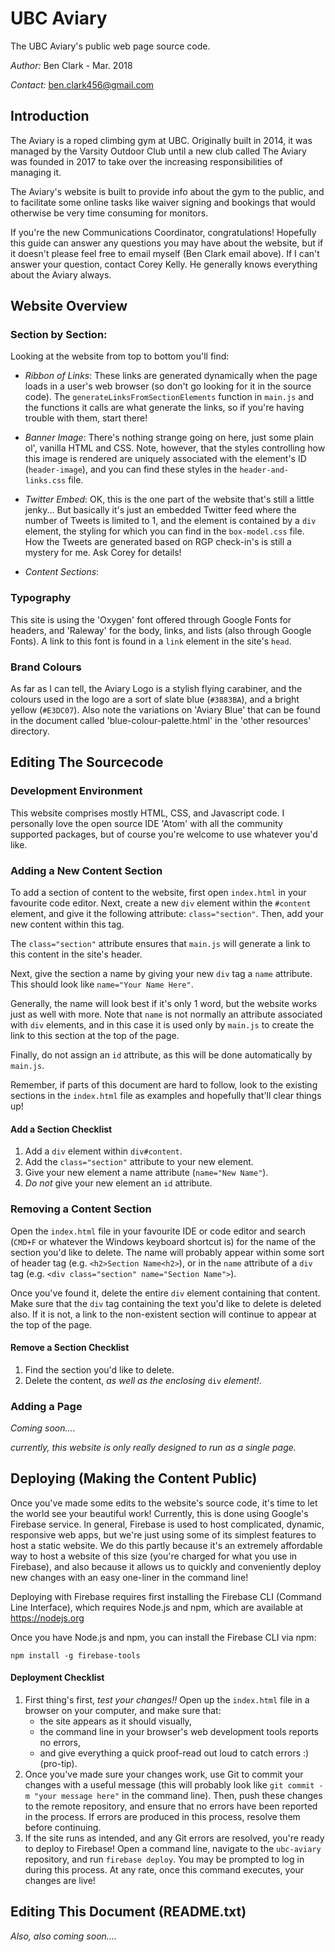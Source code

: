 # UBC Aviary
The UBC Aviary's public web page source code.

_Author:_ Ben Clark - Mar. 2018

_Contact:_ ben.clark456@gmail.com

## Introduction

The Aviary is a roped climbing gym at UBC. Originally built in 2014,
it was managed by the Varsity Outdoor Club until a new club called
The Aviary was founded in 2017 to take over the increasing
responsibilities of managing it.

The Aviary's website is built to provide info about the gym to the
public, and to facilitate some online tasks like waiver signing and
bookings that would otherwise be very time consuming for monitors.

If you're the new Communications Coordinator, congratulations!
Hopefully this guide can answer any questions you may have about the
website, but if it doesn't please feel free to email myself (Ben Clark
email above). If I can't answer your question, contact Corey Kelly.
He generally knows everything about the Aviary always.

## Website Overview

### Section by Section:

Looking at the website from top to bottom you'll find:

- *Ribbon of Links*: These links are generated dynamically when the
page loads in a user's web browser (so don't go looking for it in
the source code). The `generateLinksFromSectionElements` function in
`main.js` and the functions it calls are what generate the links, so
if you're having trouble with them, start there!

- *Banner Image*: There's nothing strange going on here, just some
plain ol', vanilla HTML and CSS. Note, however, that the styles
controlling how this image is rendered are uniquely associated with
the element's ID (`header-image`), and you can find these styles in
the `header-and-links.css` file.

- *Twitter Embed*: OK, this is the one part of the website that's
still a little jenky... But basically it's just an embedded Twitter
feed where the number of Tweets is limited to 1, and the element is
contained by a `div` element, the styling for which you can find in
the `box-model.css` file. How the Tweets are generated based on RGP
check-in's is still a mystery for me. Ask Corey for details!

- *Content Sections*:

### Typography
This site is using the 'Oxygen' font offered through Google Fonts for headers,
and 'Raleway' for the body, links, and lists (also through Google Fonts).
A link to this font is found in a `link` element in the site's
`head`.

### Brand Colours
As far as I can tell, the Aviary Logo is a stylish flying carabiner, and the
colours used in the logo are a sort of slate blue (`#3883BA`), and a bright
yellow (`#E3DC07`). Also note the variations on 'Aviary Blue' that can be
found in the document called 'blue-colour-palette.html' in the
'other resources' directory.


## Editing The Sourcecode

### Development Environment
This website comprises mostly HTML, CSS, and Javascript code. I
personally love the open source IDE 'Atom' with all the community
supported packages, but of course you're welcome to use whatever
you'd like.


### Adding a New Content Section

To add a section of content to the website, first open `index.html`
in your favourite code editor. Next, create a new `div` element within
the `#content` element, and give it the following attribute:
`class="section"`. Then, add your new content within this  tag.

The `class="section"` attribute ensures that `main.js` will generate
a link to this content in the site's header.

Next, give the section a name by giving your new `div` tag a `name`
attribute. This should look like `name="Your Name Here"`.

Generally, the name will look best if it's only 1 word, but the
website works just as well with more. Note that `name` is not normally
an attribute associated with `div` elements, and in this case it is used only by
`main.js` to create the link to this section at the top of the page.

Finally, do not assign an `id` attribute, as this will be done
automatically by `main.js`.

Remember, if parts of this document are hard to follow, look to the
existing sections in the `index.html` file as examples and hopefully
that'll clear things up!

#### Add a Section Checklist

1. Add a `div` element within `div#content`.
2. Add the `class="section"` attribute to your new element.
3. Give your new element a name attribute (`name="New Name"`).
4. _Do not_ give your new element an `id` attribute.


### Removing a Content Section

Open the `index.html` file in your favourite IDE or code editor and
search (`CMD+F` or whatever the Windows keyboard shortcut is) for the
name of the section you'd like to delete. The name will probably
appear within some sort of header tag (e.g. `<h2>Section Name<h2>`),
or in the `name` attribute of a `div` tag (e.g.
`<div class="section" name="Section Name">`).

Once you've found it, delete the entire `div` element containing that
content. Make sure that the `div` tag containing the text you'd like
to delete is deleted also. If it is not, a link to the non-existent
section will continue to appear at the top of the page.

#### Remove a Section Checklist

1. Find the section you'd like to delete.
2. Delete the content, _as well as the enclosing_ `div` _element!_.


### Adding a Page

_Coming soon...._

_currently, this website is only really designed to run as a single page._

## Deploying (Making the Content Public)

Once you've made some edits to the website's source code, it's time to let the
world see your beautiful work! Currently, this is done using Google's Firebase
service. In general, Firebase is used to host complicated, dynamic, responsive
web apps, but we're just using some of its simplest features to host a static
website. We do this partly because it's an extremely affordable way to host a
website of this size (you're charged for what you use in Firebase), and also
because it allows us to quickly and conveniently deploy new changes with an
easy one-liner in the command line!

Deploying with Firebase requires first installing the Firebase CLI (Command Line 
Interface), which requires Node.js and npm, which are available at https://nodejs.org

Once you have Node.js and npm, you can install the Firebase CLI via npm:

`npm install -g firebase-tools`

#### Deployment Checklist

1. First thing's first, *test your changes!!* Open up the `index.html` file
in a browser on your computer, and make sure that:
   - the site appears as it should visually,
   - the command line in your browser's web development tools reports no errors,
   - and give everything a quick proof-read out loud to catch errors :) (pro-tip).
2. Once you've made sure your changes work, use Git to commit your changes with
a useful message (this will probably look like `git commit -m "your message
here"` in the command line). Then, push these changes to the remote repository,
and ensure that no errors have been reported in the process. If errors are
produced in this process, resolve them before continuing. 
3. If the site runs as intended, and any Git errors are resolved, you're ready
to deploy to Firebase! Open a command line, navigate to the `ubc-aviary`
repository, and run `firebase deploy`. You may be prompted to log in during
this process. At any rate, once this command executes, your changes are live!

## Editing This Document (README.txt)

_Also, also coming soon...._
